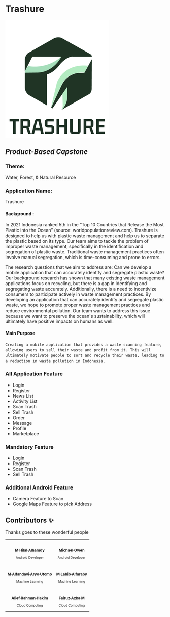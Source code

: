 # Trashure
![Trashure](https://github.com/Trashure-Capstone/.github/blob/main/profile/trahureLogo.png)

## _Product-Based Capstone_

### Theme:
Water, Forest, & Natural Resource

### Application Name:
Trashure

#### Background :
In 2021 Indonesia ranked 5th in the “Top 10 Countries that Release the Most Plastic into the Ocean” (source: worldpopulationreview.com). Trashure is designed to help us with plastic waste management and help us to separate the plastic based on its type. Our team aims to tackle the problem of improper waste management, specifically in the identification and segregation of plastic waste. Traditional waste management practices often involve manual segregation, which is time-consuming and prone to errors.

The research questions that we aim to address are: Can we develop a mobile application that can accurately identify and segregate plastic waste? Our background research has shown that many existing waste management applications focus on recycling, but there is a gap in identifying and segregating waste accurately. Additionally, there is a need to incentivize consumers to participate actively in waste management practices. By developing an application that can accurately identify and segregate plastic waste, we hope to promote proper waste management practices and reduce environmental pollution. Our team wants to address this issue because we want to preserve the ocean's sustainability, which will ultimately have positive impacts on humans as well.

#### Main Purpose
```Creating a mobile application that provides a waste scanning feature, allowing users to sell their waste and profit from it. This will ultimately motivate people to sort and recycle their waste, leading to a reduction in waste pollution in Indonesia.```

### All Application Feature
- Login
- Register
- News List
- Activity List
- Scan Trash
- Sell Trash
- Order
- Message
- Profile
- Marketplace

### Mandatory Feature
- Login
- Register
- Scan Trash
- Sell Trash

### Additional Android Feature
- Camera Feature to Scan
- Google Maps Feature to pick Address

## Contributors ✨
Thanks goes to these wonderful people

<!-- ALL-CONTRIBUTORS-LIST:START - Do not remove or modify this section -->
<!-- prettier-ignore-start -->
<!-- markdownlint-disable -->
<table>
  <tr>
    <td align="center"><a href="https://github.com/hilalhmdy"><img src="https://avatars.githubusercontent.com/u/68505934?s=96&v=4" width="100px;" alt=""/><br /><sub><b>M Hilal Alhamdy</b></sub></a><br /><p style="font-size:10px">Android Developer</p></td>
    <td align="center"><a href="https://github.com/Michael-Owen-19"><img src="https://avatars.githubusercontent.com/u/68501676?v=4" width="100px;" alt=""/><br /><sub><b>Michael Owen</b></sub></a><br /><p style="font-size:10px">Android Developer</p></td>
  </tr>
  <tr>
    <td align="center"><a href="https://github.com/AlfandaviAU"><img src="https://avatars.githubusercontent.com/u/64778810?v=4" width="100px;" alt=""/><br /><sub><b>M Alfandavi Aryo Utomo</b></sub></a><br /><p style="font-size:10px">Machine Learning</p></td>
    <td align="center"><a href="https://github.com/labibs30"><img src="https://avatars.githubusercontent.com/u/96496752?v=4" width="100px;" alt=""/><br /><sub><b>M Labib Alfaraby</b></sub></a><br /><p style="font-size:10px">Machine Learning</p></td>
  </tr>
    <tr>
    <td align="center"><a href="https://github.com/Leprah"><img src="https://avatars.githubusercontent.com/u/86406154?v=4" width="100px;" alt=""/><br /><sub><b>Alief Rahman Hakim</b></sub></a><br /><p style="font-size:10px">Cloud Computing</p></td>
    <td align="center"><a href="https://github.com/FairuzAzka"><img src="https://avatars.githubusercontent.com/u/90242998?v=4" width="100px;" alt=""/><br /><sub><b>Fairuz Azka M</b></sub></a><br /><p style="font-size:10px">Cloud Computing</p></td>
  </tr>
</table>

<!-- markdownlint-restore -->
<!-- prettier-ignore-end -->

<!-- ALL-CONTRIBUTORS-LIST:END -->



